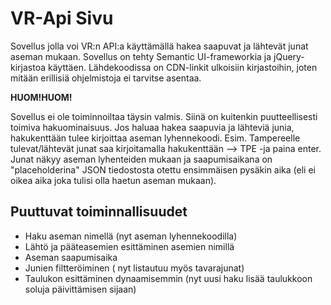 ﻿# VR-Api Sivu

Sovellus jolla voi VR:n API:a käyttämällä hakea saapuvat ja lähtevät junat aseman mukaan. 
Sovellus on tehty Semantic UI-frameworkia ja jQuery-kirjastoa käyttäen. 
Lähdekoodissa on CDN-linkit ulkoisiin kirjastoihin, joten mitään erillisiä ohjelmistoja ei tarvitse asentaa. 


**HUOM!HUOM!**

Sovellus ei ole toiminnoiltaa täysin valmis. Siinä on kuitenkin puutteellisesti toimiva hakuominaisuus.
Jos haluaa hakea saapuvia ja lähteviä junia, hakukenttään tulee kirjoittaa aseman lyhennekoodi. 
Esim. Tampereelle tulevat/lähtevät junat saa kirjoitamalla hakukenttään --> TPE -ja paina enter.
Junat näkyy aseman lyhenteiden mukaan ja saapumisaikana on "placeholderina" JSON tiedostosta otettu
ensimmäisen pysäkin aika (eli ei oikea aika joka tulisi olla haetun aseman mukaan).


## Puuttuvat toiminnallisuudet
- Haku aseman nimellä (nyt aseman lyhennekoodilla)
- Lähtö ja pääteasemien esittäminen asemien nimillä
- Aseman saapumisaika
- Junien filtteröiminen ( nyt listautuu myös tavarajunat)
- Taulukon esittäminen dynaamisemmin (nyt uusi haku lisää taulukkoon soluja päivittämisen sijaan)


